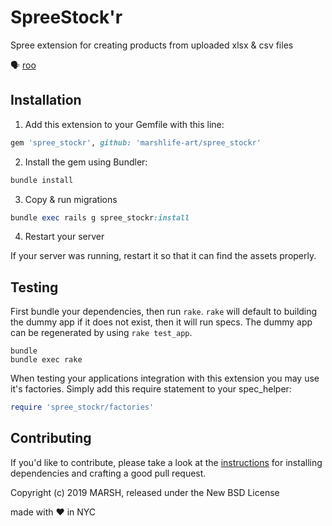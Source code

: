 # SpreeStock'r

Spree extension for creating products from uploaded xlsx & csv files

🗣 [roo](https://github.com/roo-rb/roo)

## Installation

1. Add this extension to your Gemfile with this line:
  ```ruby
  gem 'spree_stockr', github: 'marshlife-art/spree_stockr'
  ```

2. Install the gem using Bundler:
  ```ruby
  bundle install
  ```

3. Copy & run migrations
  ```ruby
  bundle exec rails g spree_stockr:install
  ```

4. Restart your server

  If your server was running, restart it so that it can find the assets properly.

## Testing

First bundle your dependencies, then run `rake`. `rake` will default to building the dummy app if it does not exist, then it will run specs. The dummy app can be regenerated by using `rake test_app`.

```shell
bundle
bundle exec rake
```

When testing your applications integration with this extension you may use it's factories.
Simply add this require statement to your spec_helper:

```ruby
require 'spree_stockr/factories'
```


## Contributing

If you'd like to contribute, please take a look at the
[instructions](CONTRIBUTING.md) for installing dependencies and crafting a good
pull request.

Copyright (c) 2019 MARSH, released under the New BSD License

made with ♥ in NYC

